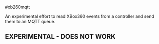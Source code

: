 #xb260mqtt

An experimental effort to read XBox360 events from a controller and send them to an MQTT queue.

## EXPERIMENTAL - DOES NOT WORK
 
